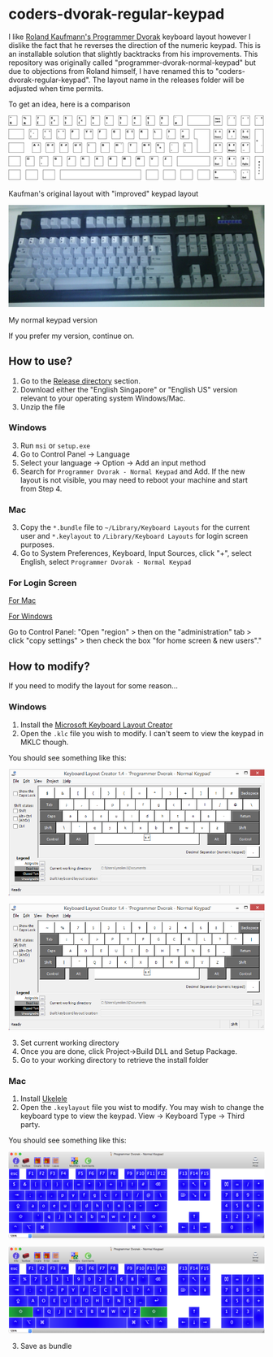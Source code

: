 # coders-dvorak-regular-keypad

I like [Roland Kaufmann's Programmer Dvorak](http://www.kaufmann.no/roland/dvorak/) keyboard layout however I dislike the fact that he reverses the direction of the numeric keypad. This is an installable solution that slightly backtracks from his improvements. This repository was originally called "programmer-dvorak-normal-keypad" but due to objections from Roland himself, I have renamed this to "coders-dvorak-regular-keypad". The layout name in the releases folder will be adjusted when time permits.

To get an idea, here is a comparison

![Screen](images/original-programmer-dvorak.png)

Kaufman's original layout with "improved" keypad layout

![Screen](images/unicomp-spacesaver-104.jpg)

My normal keypad version

If you prefer my version, continue on.

## How to use?

1) Go to the [Release directory](Release/) section.  
2) Download either the "English Singapore" or "English US" version relevant to your operating system Windows/Mac.  
3) Unzip the file  

### Windows
3) Run `msi` or `setup.exe`  
4) Go to Control Panel -> Language  
5) Select your language -> Option -> Add an input method   
6) Search for `Programmer Dvorak - Normal Keypad` and Add. If the new layout is not visible, you may need to reboot your machine and start from Step 4.

### Mac
3) Copy the `*.bundle` file to `~/Library/Keyboard Layouts` for the current user and `*.keylayout` to `/Library/Keyboard Layouts` for login screen purposes.
4) Go to System Preferences, Keyboard, Input Sources, click "+", select English, select `Programmer Dvorak - Normal Keypad`

### For Login Screen
[For Mac](https://apple.stackexchange.com/questions/44913/make-a-custom-keyboard-layout-the-system-default-even-for-the-login-screen)

[For Windows](https://social.technet.microsoft.com/Forums/windows/en-US/c64ee221-db3c-4058-8d1b-673de613535f/how-to-change-keyboard-layout-for-login-and-password-in-windows-8?forum=w8itprogeneral)

Go to Control Panel:
"Open "region" > then on the "administration" tab > click "copy settings" > then check the box "for home screen & new users"."

## How to modify?

If you need to modify the layout for some reason...

### Windows

1) Install the [Microsoft Keyboard Layout Creator](https://msdn.microsoft.com/en-us/goglobal/bb964665.aspx)  
2) Open the `.klc` file you wish to modify. I can't seem to view the keypad in MKLC though. 

You should see something like this:  

![Screen](images/windows-prod-dvorak-main.png)

![Screen](images/windows-prod-dvorak-shift.png)

3) Set current working directory  
4) Once you are done, click Project->Build DLL and Setup Package.  
5) Go to your working directory to retrieve the install folder  

### Mac

1) Install [Ukelele](http://software.sil.org/ukelele/)  
2) Open the `.keylayout` file you wist to modify. You may wish to change the keyboard type to view the keypad. View -> Keyboard Type -> Third party.

You should see something like this:  

![Screen](images/mac-prod-dvorak-main.png)

![Screen](images/mac-prod-dvorak-shift.png)

3) Save as bundle
